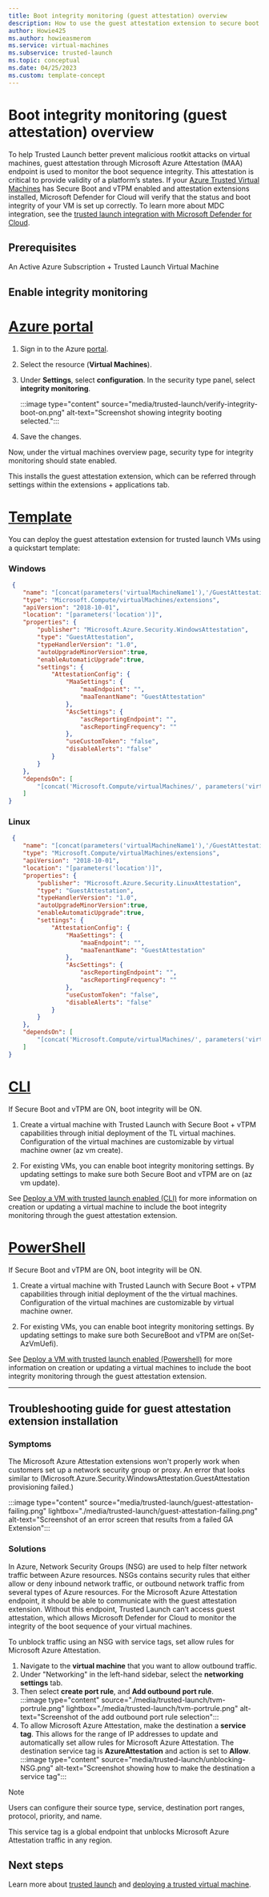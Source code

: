 ```yaml
---
title: Boot integrity monitoring (guest attestation) overview
description: How to use the guest attestation extension to secure boot your VM. How to handle traffic blocking.
author: Howie425
ms.author: howieasmerom
ms.service: virtual-machines
ms.subservice: trusted-launch
ms.topic: conceptual 
ms.date: 04/25/2023
ms.custom: template-concept 
---
```


# Boot integrity monitoring (guest attestation) overview

To help Trusted Launch better prevent malicious rootkit attacks on virtual machines, guest attestation through Microsoft Azure Attestation (MAA) endpoint is used to monitor the boot sequence integrity. This attestation is critical to provide validity of a platform’s states. If your [Azure Trusted Virtual Machines](trusted-launch.md) has Secure Boot and vTPM enabled and attestation extensions installed, Microsoft Defender for Cloud will verify that the status and boot integrity of your VM is set up correctly. To learn more about MDC integration, see the [trusted launch integration with Microsoft Defender for Cloud](trusted-launch.md#microsoft-defender-for-cloud-integration).

## Prerequisites

An Active Azure Subscription + Trusted Launch Virtual Machine

## Enable integrity monitoring

# [Azure portal](#tab/portal)

1. Sign in to the Azure [portal](https://portal.azure.com).
1. Select the resource (**Virtual Machines**).
1. Under **Settings**, select **configuration**. In the security type panel, select **integrity monitoring**.

    :::image type="content" source="media/trusted-launch/verify-integrity-boot-on.png" alt-text="Screenshot showing integrity booting selected.":::

1. Save the changes.

Now, under the virtual machines overview page, security type for integrity monitoring should state enabled.

This installs the guest attestation extension, which can be referred through settings within the extensions + applications tab.

# [Template](#tab/template)

You can deploy the guest attestation extension for trusted launch VMs using a quickstart template:

### Windows

```json
 {
    "name": "[concat(parameters('virtualMachineName1'),'/GuestAttestation')]",
    "type": "Microsoft.Compute/virtualMachines/extensions",
    "apiVersion": "2018-10-01",
    "location": "[parameters('location')]",
    "properties": {
        "publisher": "Microsoft.Azure.Security.WindowsAttestation",
        "type": "GuestAttestation",
        "typeHandlerVersion": "1.0",
        "autoUpgradeMinorVersion":true, 
        "enableAutomaticUpgrade":true,
        "settings": {
            "AttestationConfig": {
                "MaaSettings": {
                    "maaEndpoint": "",
                    "maaTenantName": "GuestAttestation"
                },
                "AscSettings": {
                    "ascReportingEndpoint": "",
                    "ascReportingFrequency": ""
                },
                "useCustomToken": "false",
                "disableAlerts": "false"
            }
        }
    },
    "dependsOn": [
        "[concat('Microsoft.Compute/virtualMachines/', parameters('virtualMachineName1'))]"
    ]
}       
```
### Linux

```json
 {
    "name": "[concat(parameters('virtualMachineName1'),'/GuestAttestation')]",
    "type": "Microsoft.Compute/virtualMachines/extensions",
    "apiVersion": "2018-10-01",
    "location": "[parameters('location')]",
    "properties": {
        "publisher": "Microsoft.Azure.Security.LinuxAttestation",
        "type": "GuestAttestation",
        "typeHandlerVersion": "1.0",
        "autoUpgradeMinorVersion":true, 
        "enableAutomaticUpgrade":true,
        "settings": {
            "AttestationConfig": {
                "MaaSettings": {
                    "maaEndpoint": "",
                    "maaTenantName": "GuestAttestation"
                },
                "AscSettings": {
                    "ascReportingEndpoint": "",
                    "ascReportingFrequency": ""
                },
                "useCustomToken": "false",
                "disableAlerts": "false"
            }
        }
    },
    "dependsOn": [
        "[concat('Microsoft.Compute/virtualMachines/', parameters('virtualMachineName1'))]"
    ]
}       

```

# [CLI](#tab/cli)

If Secure Boot and vTPM are ON, boot integrity will be ON.

1. Create a virtual machine with Trusted Launch with Secure Boot + vTPM capabilities through initial deployment of the TL virtual machines. Configuration of the virtual machines are customizable by virtual machine owner (az vm create).

1. For existing VMs, you can enable boot integrity monitoring settings. By updating settings to make sure both Secure Boot and vTPM are on (az vm update).

See [Deploy a VM with trusted launch enabled (CLI)](trusted-launch-portal.md#deploy-a-trusted-launch-vm) for more information on creation or updating a virtual machine to include the boot integrity monitoring through the guest attestation extension.

# [PowerShell](#tab/powershell)

If Secure Boot and vTPM are ON, boot integrity will be ON.

1. Create a virtual machine with Trusted Launch with Secure Boot + vTPM capabilities through initial deployment of the the virtual machines. Configuration of the virtual machines are customizable by virtual machine owner.

1. For existing VMs, you can enable boot integrity monitoring settings. By updating settings to make sure both SecureBoot and vTPM are on(Set-AzVmUefi).

See [Deploy a VM with trusted launch enabled (Powershell)](trusted-launch-portal.md#deploy-a-trusted-launch-vm) for more information on creation or updating a virtual machines to include the boot integrity monitoring through the guest attestation extension.

---

## Troubleshooting guide for guest attestation extension installation

### Symptoms

The Microsoft Azure Attestation extensions won't properly work when customers set up a network security group or proxy. An error that looks similar to (Microsoft.Azure.Security.WindowsAttestation.GuestAttestation provisioning failed.)

:::image type="content" source="media/trusted-launch/guest-attestation-failing.png" lightbox="./media/trusted-launch/guest-attestation-failing.png" alt-text="Screenshot of an error screen that results from a failed GA Extension":::

### Solutions

In Azure, Network Security Groups (NSG) are used to help filter network traffic between Azure resources. NSGs contains security rules that either allow or deny inbound network traffic, or outbound network traffic from several types of Azure resources. For the Microsoft Azure Attestation endpoint, it should be able to communicate with the guest attestation extension. Without this endpoint, Trusted Launch can’t access guest attestation, which allows Microsoft Defender for Cloud to monitor the integrity of the boot sequence of your virtual machines.

To unblock traffic using an NSG with service tags, set allow rules for Microsoft Azure Attestation.

1. Navigate to the **virtual machine** that you want to allow outbound traffic.
1. Under "Networking" in the left-hand sidebar, select the **networking settings** tab.
1. Then select **create port rule**, and **Add outbound port rule**.  
    :::image type="content" source="./media/trusted-launch/tvm-portrule.png" lightbox="./media/trusted-launch/tvm-portrule.png" alt-text="Screenshot of the add outbound port rule selection":::
1. To allow Microsoft Azure Attestation, make the destination a **service tag**. This allows for the range of IP addresses to update and automatically set allow rules for Microsoft Azure Attestation. The destination service tag is **AzureAttestation** and action is set to **Allow**.
    :::image type="content" source="media/trusted-launch/unblocking-NSG.png" alt-text="Screenshot showing how to make the destination a service tag":::

> [!NOTE]
> Users can configure their source type, service, destination port ranges, protocol, priority, and name.

This service tag is a global endpoint that unblocks Microsoft Azure Attestation traffic in any region.  

## Next steps

Learn more about [trusted launch](trusted-launch.md) and [deploying a trusted virtual machine](trusted-launch-portal.md).
